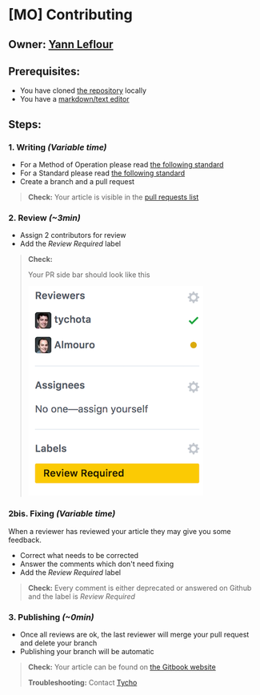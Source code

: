 # \[MO\] Contributing

## Owner: [Yann Leflour](https://github.com/yleflour)

## Prerequisites:

* You have cloned [the repository](https://github.com/bamlab/dev-standards) locally
* You have a [markdown/text editor](../editors/visual-studio-code/mo-setup-vscode.md)

## Steps:

### 1. Writing _\(Variable time\)_

* For a Method of Operation please read [the following standard](standard-writing-a-method-of-operation.md)
* For a Standard please read [the following standard](standard-writing-a-standard.md)
* Create a branch and a pull request

> **Check:** Your article is visible in the [pull requests list](https://github.com/bamlab/dev-standards/pulls)

### 2. Review _\(~3min\)_

* Assign 2 contributors for review
* Add the _Review Required_ label

> **Check:**
>
>  Your PR side bar should look like this  
>
>
> ![image](../.gitbook/assets/pr.png)

### 2bis. Fixing _\(Variable time\)_

When a reviewer has reviewed your article they may give you some feedback.

* Correct what needs to be corrected
* Answer the comments which don't need fixing
* Add the _Review Required_ label

> **Check:** Every comment is either deprecated or answered on Github and the label is _Review Required_

### 3. Publishing _\(~0min\)_

* Once all reviews are ok, the last reviewer will merge your pull request and delete your branch
* Publishing your branch will be automatic

> **Check:** Your article can be found on [the Gitbook website](https://bamtech.gitbooks.io/dev-standards/)
>
> **Troubleshooting:** Contact [Tycho](https://github.com/tychota)

